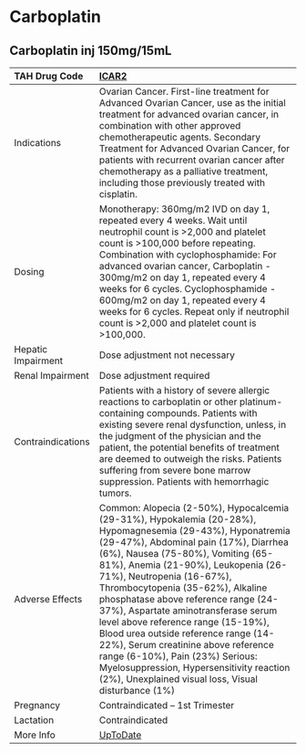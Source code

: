 # Carboplatin

## Carboplatin inj 150mg/15mL

| TAH Drug Code      | [ICAR2](https://www.tahsda.org.tw/drugs/hissearch.php?drug_code=ICAR2)                                                                                                                                                                                                                                                                                                                                                                                                                                                                                                                                                                 |
|:-------------------|:---------------------------------------------------------------------------------------------------------------------------------------------------------------------------------------------------------------------------------------------------------------------------------------------------------------------------------------------------------------------------------------------------------------------------------------------------------------------------------------------------------------------------------------------------------------------------------------------------------------------------------------|
| Indications        | Ovarian Cancer. First-line treatment for Advanced Ovarian Cancer, use as the initial treatment for advanced ovarian cancer, in combination with other approved chemotherapeutic agents. Secondary Treatment for Advanced Ovarian Cancer, for patients with recurrent ovarian cancer after chemotherapy as a palliative treatment, including those previously treated with cisplatin.                                                                                                                                                                                                                                                   |
| Dosing             | Monotherapy: 360mg/m2 IVD on day 1, repeated every 4 weeks. Wait until neutrophil count is >2,000 and platelet count is >100,000 before repeating. Combination with cyclophosphamide: For advanced ovarian cancer, Carboplatin - 300mg/m2 on day 1, repeated every 4 weeks for 6 cycles. Cyclophosphamide - 600mg/m2 on day 1, repeated every 4 weeks for 6 cycles. Repeat only if neutrophil count is >2,000 and platelet count is >100,000.                                                                                                                                                                                          |
| Hepatic Impairment | Dose adjustment not necessary                                                                                                                                                                                                                                                                                                                                                                                                                                                                                                                                                                                                          |
| Renal Impairment   | Dose adjustment required                                                                                                                                                                                                                                                                                                                                                                                                                                                                                                                                                                                                               |
| Contraindications  | Patients with a history of severe allergic reactions to carboplatin or other platinum-containing compounds. Patients with existing severe renal dysfunction, unless, in the judgment of the physician and the patient, the potential benefits of treatment are deemed to outweigh the risks. Patients suffering from severe bone marrow suppression. Patients with hemorrhagic tumors.                                                                                                                                                                                                                                                 |
| Adverse Effects    | Common: Alopecia (2-50%), Hypocalcemia (29-31%), Hypokalemia (20-28%), Hypomagnesemia (29-43%), Hyponatremia (29-47%), Abdominal pain (17%), Diarrhea (6%), Nausea (75-80%), Vomiting (65-81%), Anemia (21-90%), Leukopenia (26-71%), Neutropenia (16-67%), Thrombocytopenia (35-62%), Alkaline phosphatase above reference range (24-37%), Aspartate aminotransferase serum level above reference range (15-19%), Blood urea outside reference range (14-22%), Serum creatinine above reference range (6-10%), Pain (23%) Serious: Myelosuppression, Hypersensitivity reaction (2%), Unexplained visual loss, Visual disturbance (1%) |
| Pregnancy          | Contraindicated – 1st Trimester                                                                                                                                                                                                                                                                                                                                                                                                                                                                                                                                                                                                        |
| Lactation          | Contraindicated                                                                                                                                                                                                                                                                                                                                                                                                                                                                                                                                                                                                                        |
| More Info          | [UpToDate](https://www.uptodate.com/contents/carboplatin-drug-information)                                                                                                                                                                                                                                                                                                                                                                                                                                                                                                                                                             |

